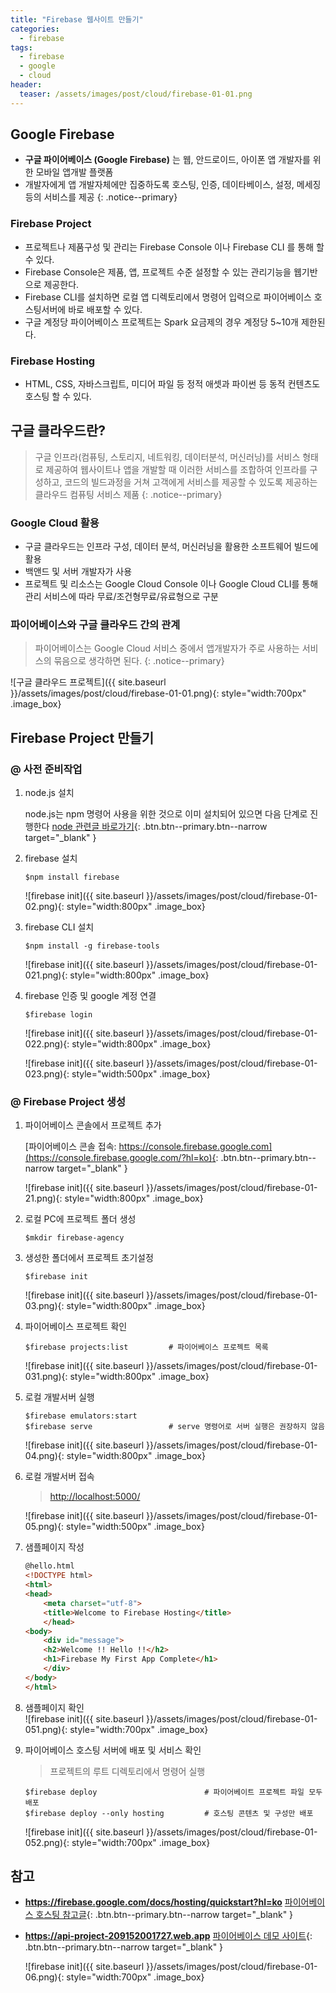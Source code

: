 ```yaml
---
title: "Firebase 웹사이트 만들기"
categories: 
  - firebase
tags:
  - firebase
  - google
  - cloud
header:
  teaser: /assets/images/post/cloud/firebase-01-01.png
---
```


## Google Firebase 

+ **구글 파이어베이스 (Google Firebase)** 는 웹, 안드로이드, 아이폰 앱 개발자를 위한 모바일 앱개발 플랫폼
+ 개발자에게 앱 개발자체에만 집중하도록 호스팅, 인증, 데이타베이스, 설정, 메세징 등의 서비스를 제공
{: .notice--primary}

### Firebase Project

+ 프로젝트나 제품구성 및 관리는 Firebase Console 이나 Firebase CLI 를 통해 할 수 있다.
+ Firebase Console은 제품, 앱, 프로젝트 수준 설정할 수 있는 관리기능을 웹기반으로 제공한다.
+ Firebase CLI를 설치하면 로컬 앱 디렉토리에서 명령어 입력으로 파이어베이스 호스팅서버에 바로 배포할 수 있다.
+ 구글 계정당 파이어베이스 프로젝트는 Spark 요금제의 경우 계정당 5~10개 제한된다.


### Firebase Hosting
+ HTML, CSS, 자바스크립트, 미디어 파일 등 정적 애셋과 파이썬 등 동적 컨텐츠도 호스팅 할 수 있다.

## 구글 클라우드란?
> 구글 인프라(컴퓨팅, 스토리지, 네트워킹, 데이터분석, 머신러닝)를 서비스 형태로 제공하여 웹사이트나 앱을 개발할 때 이러한 서비스를 조합하여 인프라를 구성하고, 코드의 빌드과정을 거쳐 고객에게 서비스를 제공할 수 있도록 제공하는 클라우드 컴퓨팅 서비스 제품
{: .notice--primary}

### Google Cloud 활용
+ 구글 클라우드는 인프라 구성, 데이터 분석, 머신러닝을 활용한 소프트웨어 빌드에 활용
+ 백앤드 및 서버 개발자가 사용
+ 프로젝트 및 리소스는 Google Cloud Console 이나  Google Cloud CLI를 통해 관리 서비스에 따라 무료/조건형무료/유료형으로 구분


### 파이어베이스와 구글 클라우드 간의 관계
> 파이어베이스는 Google Cloud 서비스 중에서 앱개발자가 주로 사용하는 서비스의 묶음으로 생각하면 된다.
{: .notice--primary}

![구글 클라우드 프로젝트]({{ site.baseurl }}/assets/images/post/cloud/firebase-01-01.png){: style="width:700px" .image_box}

## Firebase Project 만들기

### @ 사전 준비작업
1. node.js 설치    

    node.js는 npm 명령어 사용을 위한 것으로 이미 설치되어 있으면 다음 단계로 진행한다 [node 관련글 바로가기](/vue/node-npm){: .btn.btn--primary.btn--narrow target="_blank" }

2. firebase 설치    
    ```
    $npm install firebase
    ```

    ![firebase init]({{ site.baseurl }}/assets/images/post/cloud/firebase-01-02.png){: style="width:800px" .image_box}

3. firebase CLI 설치    

    ```
    $npm install -g firebase-tools
    ```

    ![firebase init]({{ site.baseurl }}/assets/images/post/cloud/firebase-01-021.png){: style="width:800px" .image_box}
    
4. firebase 인증 및 google 계정 연결   

    ```
    $firebase login
    ```
    ![firebase init]({{ site.baseurl }}/assets/images/post/cloud/firebase-01-022.png){: style="width:800px" .image_box}

    ![firebase init]({{ site.baseurl }}/assets/images/post/cloud/firebase-01-023.png){: style="width:500px" .image_box}
    

### @ Firebase Project 생성

1. 파이어베이스 콘솔에서 프로젝트 추가    

    [파이어베이스 콘솔 접속: https://console.firebase.google.com](https://console.firebase.google.com/?hl=ko){: .btn.btn--primary.btn--narrow target="_blank" }

    ![firebase init]({{ site.baseurl }}/assets/images/post/cloud/firebase-01-21.png){: style="width:800px" .image_box}

2. 로컬 PC에 프로젝트 폴더 생성  

    ```
    $mkdir firebase-agency
    ```

3. 생성한 폴더에서 프로젝트 초기설정    

    ```
    $firebase init
    ```

    ![firebase init]({{ site.baseurl }}/assets/images/post/cloud/firebase-01-03.png){: style="width:800px" .image_box}

4. 파이어베이스 프로젝트 확인    

    ```
    $firebase projects:list         # 파이어베이스 프로젝트 목록
    ```

    ![firebase init]({{ site.baseurl }}/assets/images/post/cloud/firebase-01-031.png){: style="width:800px" .image_box}

5. 로컬 개발서버 실행    

    ```
    $firebase emulators:start
    $firebase serve                 # serve 명령어로 서버 실행은 권장하지 않음
    ```

    ![firebase init]({{ site.baseurl }}/assets/images/post/cloud/firebase-01-04.png){: style="width:800px" .image_box}    

6. 로컬 개발서버 접속    

    > [http://localhost:5000/](http://localhost:5000/)

    ![firebase init]({{ site.baseurl }}/assets/images/post/cloud/firebase-01-05.png){: style="width:500px" .image_box}

7. 샘플페이지 작성    

    ```html
    @hello.html
    <!DOCTYPE html>
    <html>
    <head>
        <meta charset="utf-8">
        <title>Welcome to Firebase Hosting</title>
        </head>
    <body>
        <div id="message">
        <h2>Welcome !! Hello !!</h2>
        <h1>Firebase My First App Complete</h1>
        </div>
    </body>
    </html>
    ```


8. 샘플페이지 확인    
    ![firebase init]({{ site.baseurl }}/assets/images/post/cloud/firebase-01-051.png){: style="width:700px" .image_box}


7. 파이어베이스 호스팅 서버에 배포 및 서비스 확인    

    > 프로젝트의 루트 디렉토리에서 명령어 실행

    ```
    $firebase deploy                        # 파이어베이트 프로젝트 파일 모두 배포    
    $firebase deploy --only hosting         # 호스팅 콘텐츠 및 구성만 배포
    ```

    ![firebase init]({{ site.baseurl }}/assets/images/post/cloud/firebase-01-052.png){: style="width:700px" .image_box}
    

## 참고

+ **https://firebase.google.com/docs/hosting/quickstart?hl=ko**  [파이어베이스 호스팅 참고글](https://firebase.google.com/docs/hosting/quickstart?hl=ko){: .btn.btn--primary.btn--narrow target="_blank" }
+ **https://api-project-209152001727.web.app**  [파이어베이스 데모 사이트](https://api-project-209152001727.web.app/){: .btn.btn--primary.btn--narrow target="_blank" }

    ![firebase init]({{ site.baseurl }}/assets/images/post/cloud/firebase-01-06.png){: style="width:700px" .image_box}



